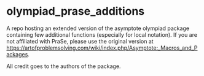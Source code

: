 # olympiad_prase_additions

A repo hosting an extended version of the asymptote olympiad package containing few additional functions (especially for local notation). If you are not affiliated with PraSe, please use the original version at https://artofproblemsolving.com/wiki/index.php/Asymptote:_Macros_and_Packages.

All credit goes to the authors of the package.

